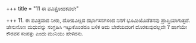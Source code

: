 +++
title = "11 ಈ ಪವಿತ್ರೋದಕವಲೇ"

+++
11. ಈ ಪವಿತ್ರವಾದ ನೀರು, ದೋಷವಿಲ್ಲದ ದರ್ಭಾಸನಗಳಿಂದ ನಿನಗೆ ಭೂಮಿಯೊಡೆತನವು ಪ್ರಾಪ್ತಿಯಾಗುತ್ತದೆ. ಜೇನುನೊಣ ಮಧುವನ್ನು ಸಂಗ್ರಹಿಸಿ ಇಟ್ಟುಕೊಂಡರೂ ಬಳಿಕ ಅದು ಬೇರೆಯವರಿಗೆ ದೊರಕುವುದಲ್ಲವೇ ? ಹಾಗೆಯೇ ಕೌರವನ ಸಂಪತ್ತು ಎಂದು ಮುನಿಯು ಹೇಳಿದನು.